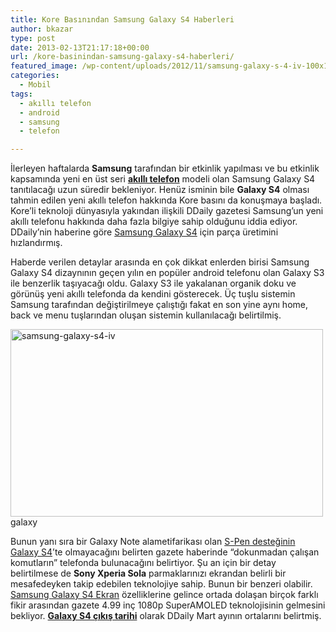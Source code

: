 ```yaml
---
title: Kore Basınından Samsung Galaxy S4 Haberleri
author: bkazar
type: post
date: 2013-02-13T21:17:18+00:00
url: /kore-basinindan-samsung-galaxy-s4-haberleri/
featured_image: /wp-content/uploads/2012/11/samsung-galaxy-s-4-iv-100x100.jpg
categories:
  - Mobil
tags:
  - akıllı telefon
  - android
  - samsung
  - telefon

---
```

İlerleyen haftalarda **Samsung** tarafından bir etkinlik yapılması ve bu etkinlik kapsamında yeni en üst seri [**akıllı telefon**][1] modeli olan Samsung Galaxy S4 tanıtılacağı uzun süredir bekleniyor. Henüz isminin bile **Galaxy S4** olması tahmin edilen yeni akıllı telefon hakkında Kore basını da konuşmaya başladı. Kore’li teknoloji dünyasıyla yakından ilişkili DDaily gazetesi Samsung’un yeni akıllı telefonu hakkında daha fazla bilgiye sahip olduğunu iddia ediyor. DDaily’nin haberine göre [Samsung Galaxy S4][2] için parça üretimini hızlandırmış.

Haberde verilen detaylar arasında en çok dikkat enlerden birisi Samsung Galaxy S4 dizaynının geçen yılın en popüler android telefonu olan Galaxy S3 ile benzerlik taşıyacağı oldu. Galaxy S3 ile yakalanan organik doku ve görünüş yeni akıllı telefonda da kendini gösterecek. Üç tuşlu sistemin Samsung tarafından değiştirilmeye çalıştığı fakat en son yine aynı home, back ve menu tuşlarından oluşan sistemin kullanılacağı belirtilmiş.

<img class="aligncenter size-full wp-image-9241" alt="samsung-galaxy-s4-iv" src="https://www.murekkep.org/wp-content/uploads/2012/11/samsung-galaxy-s-4-iv.jpg" width="500" height="300" srcset="https://www.murekkep.org/wp-content/uploads/2012/11/samsung-galaxy-s-4-iv.jpg 500w, https://www.murekkep.org/wp-content/uploads/2012/11/samsung-galaxy-s-4-iv-400x240.jpg 400w, https://www.murekkep.org/wp-content/uploads/2012/11/samsung-galaxy-s-4-iv-50x30.jpg 50w, https://www.murekkep.org/wp-content/uploads/2012/11/samsung-galaxy-s-4-iv-208x125.jpg 208w" sizes="(max-width: 500px) 100vw, 500px" /> galaxy

Bunun yanı sıra bir Galaxy Note alametifarikası olan [S-Pen desteğinin Galaxy S4][3]’te olmayacağını belirten gazete haberinde “dokunmadan çalışan komutların” telefonda bulunacağını belirtiyor. Şu an için bir detay belirtilmese de **Sony Xperia Sola** parmaklarınızı ekrandan belirli bir mesafedeyken takip edebilen teknolojiye sahip. Bunun bir benzeri olabilir. [Samsung Galaxy S4 Ekran][4] özelliklerine gelince ortada dolaşan birçok farklı fikir arasından gazete 4.99 inç 1080p SuperAMOLED teknolojisinin gelmesini bekliyor. [**Galaxy S4 çıkış tarihi**][5] olarak DDaily Mart ayının ortalarını belirtmiş.

 [1]: https://www.murekkep.org/telefon
 [2]: https://www.murekkep.org/telefon/samsung-galaxy-s4/
 [3]: https://www.murekkep.org/samsung-galaxy-s4-s-pen-destegi-getirecek-mi-10241
 [4]: https://www.murekkep.org/samsung-galaxy-s4-ozellikleri-ekran-9932
 [5]: https://www.murekkep.org/samsung-galaxy-s4-cikis-tarihi-teknik-ozellikleri-ocak-2013-11147